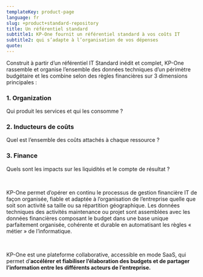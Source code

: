 ```yaml
---
templateKey: product-page
language: fr
slug: +product+standard-repository
title: Un référentiel standard
subtitle1: KP-One fournit un référentiel standard à vos coûts IT
subtitle2: qui s’adapte à l’organisation de vos dépenses
quote: 
---
```

Construit à partir d’un référentiel IT Standard inédit et complet, KP-One rassemble et organise l’ensemble des données techniques d’un périmètre budgétaire et les combine selon des règles financières sur 3 dimensions principales :
 
### 1. Organization
Qui produit les services et qui les consomme ?

### 2. Inducteurs de coûts
Quel est l’ensemble des coûts attachés à chaque ressource ?

### 3. Finance
Quels sont les impacts sur les liquidités et le compte de résultat ?

<br>

KP-One permet d’opérer en continu le processus de gestion financière IT de façon organisée, fiable et adaptée à l’organisation de l’entreprise quelle que soit son activité sa taille ou sa répartition géographique.
Les données techniques des activités maintenance ou projet sont assemblées avec les données financières composant le budget dans une base unique parfaitement organisée, cohérente et durable en automatisant les règles « métier » de l’informatique.

<br>

KP-One est une plateforme collaborative, accessible en mode SaaS, qui permet d’**accélérer et fiabiliser l’élaboration des budgets et de partager l’information entre les différents acteurs de l’entreprise.**
